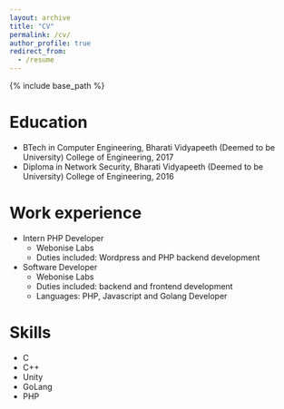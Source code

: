```yaml
---
layout: archive
title: "CV"
permalink: /cv/
author_profile: true
redirect_from:
  - /resume
---
```


{% include base_path %}

Education
======
* BTech in Computer Engineering, Bharati Vidyapeeth (Deemed to be University) College of Engineering, 2017
* Diploma in Network Security, Bharati Vidyapeeth (Deemed to be University) College of Engineering, 2016

Work experience
======
* Intern PHP Developer
  * Webonise Labs
  * Duties included: Wordpress and PHP backend development
* Software Developer
  * Webonise Labs
  * Duties included: backend and frontend development
  * Languages: PHP, Javascript and Golang Developer
  
Skills
======
* C
* C++
* Unity
* GoLang
* PHP
